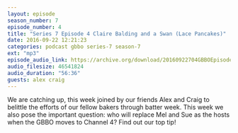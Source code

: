 ```yaml
---
layout: episode
season_number: 7
episode_number: 4
title: "Series 7 Episode 4 Claire Balding and a Swan (Lace Pancakes)"
date: 2016-09-22 12:21:23
categories: podcast gbbo series-7 season-7
ext: "mp3"
episode_audio_link: https://archive.org/download/20160922704GBBOEpisode4/2016-09-22--704-GBBO-Episode%204.mp3
audio_filesize: 46541824
audio_duration: "56:36"
guests: alex craig
---
```

We are catching up, this week joined by our friends Alex and Craig to belittle the efforts of our fellow bakers through batter week. This week we also pose the important question: who will replace Mel and Sue as the hosts when the GBBO moves to Channel 4? Find out our top tip!
